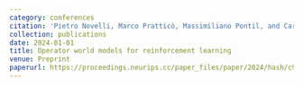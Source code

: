 ```yaml
---
category: conferences
citation: 'Pietro Novelli, Marco Pratticò, Massimiliano Pontil, and Carlo Ciliberto. "Operator world models for reinforcement learning", 2024.'
collection: publications
date: 2024-01-01
title: Operator world models for reinforcement learning
venue: Preprint
paperurl: https://proceedings.neurips.cc/paper_files/paper/2024/hash/c9da56addea9c977cf4ba873e1da979d-Abstract-Conference.html
---
```


